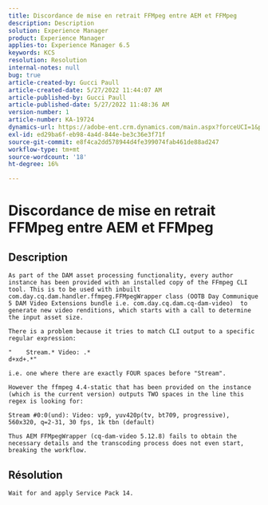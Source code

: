 ```yaml
---
title: Discordance de mise en retrait FFMpeg entre AEM et FFMpeg
description: Description
solution: Experience Manager
product: Experience Manager
applies-to: Experience Manager 6.5
keywords: KCS
resolution: Resolution
internal-notes: null
bug: true
article-created-by: Gucci Paull
article-created-date: 5/27/2022 11:44:07 AM
article-published-by: Gucci Paull
article-published-date: 5/27/2022 11:48:36 AM
version-number: 1
article-number: KA-19724
dynamics-url: https://adobe-ent.crm.dynamics.com/main.aspx?forceUCI=1&pagetype=entityrecord&etn=knowledgearticle&id=5746af4e-b2dd-ec11-a7b6-0022480b05aa
exl-id: ed29ba6f-eb98-4a4d-844e-be3c36e3f71f
source-git-commit: e8f4ca2dd578944d4fe399074fab461de88ad247
workflow-type: tm+mt
source-wordcount: '18'
ht-degree: 16%

---
```


# Discordance de mise en retrait FFMpeg entre AEM et FFMpeg

## Description


`As part of the DAM asset processing functionality, every author instance has been provided with an installed copy of the FFmpeg CLI tool. This is to be used with inbuilt com.day.cq.dam.handler.ffmpeg.FFMpegWrapper class (OOTB Day Communique 5 DAM Video Extensions bundle i.e. com.day.cq.dam.cq-dam-video)  to generate new video renditions, which starts with a call to determine the input asset size.`

`There is a problem because it tries to match CLI output to a specific regular expression:`




```
"    Stream.* Video: .*
d+xd+.*"
```


`i.e. one where there are exactly FOUR spaces before "Stream".`

`However the ffmpeg 4.4-static that has been provided on the instance (which is the current version) outputs TWO spaces in the line this regex is looking for:`

`Stream #0:0(und): Video: vp9, yuv420p(tv, bt709, progressive), 560x320, q=2-31, 30 fps, 1k tbn (default)`

`Thus AEM FFMpegWrapper (cq-dam-video 5.12.8) fails to obtain the necessary details and the transcoding process does not even start, breaking the workflow.`


## Résolution


`Wait for and apply Service Pack 14.`
